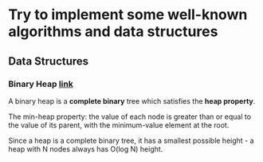 # Try to implement some well-known algorithms and data structures

## Data Structures

### Binary Heap [link](https://www.cs.cmu.edu/~adamchik/15-121/lectures/Binary%20Heaps/heaps.html)

A binary heap is a **complete binary** tree which satisfies the **heap property**.

The min-heap property: the value of each node is greater than or equal to the value of its parent, with the minimum-value element at the root.

Since a heap is a complete binary tree, it has a smallest possible height - a heap with N nodes always has O(log N) height.
